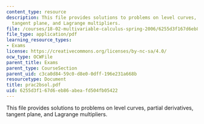 ```yaml
---
content_type: resource
description: This file provides solutions to problems on level curves, partial derivatives,
  tangent plane, and Lagrange multipliers.
file: /courses/18-02-multivariable-calculus-spring-2006/6255d3f167d6eb86abeafd504fb05422_prac2bsol.pdf
file_type: application/pdf
learning_resource_types:
- Exams
license: https://creativecommons.org/licenses/by-nc-sa/4.0/
ocw_type: OCWFile
parent_title: Exams
parent_type: CourseSection
parent_uid: c3ca0d84-59c0-d8e0-0dff-196e231a668b
resourcetype: Document
title: prac2bsol.pdf
uid: 6255d3f1-67d6-eb86-abea-fd504fb05422
---
```

This file provides solutions to problems on level curves, partial derivatives, tangent plane, and Lagrange multipliers.